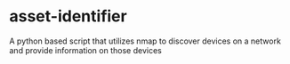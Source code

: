 # asset-identifier
A python based script that utilizes nmap to discover devices on a network and provide information on those devices

